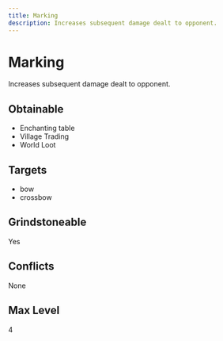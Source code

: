 ```yaml
---
title: Marking
description: Increases subsequent damage dealt to opponent.
---
```

# Marking
Increases subsequent damage dealt to opponent.
## Obtainable
- Enchanting table
- Village Trading
- World Loot
## Targets
- bow
 - crossbow
## Grindstoneable
Yes
## Conflicts
None
## Max Level
4
